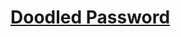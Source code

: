 # [Doodled Password](https://app.codesignal.com/arcade/python-arcade/caravan-of-collections/aarR4B273h5D2x8ry/)
